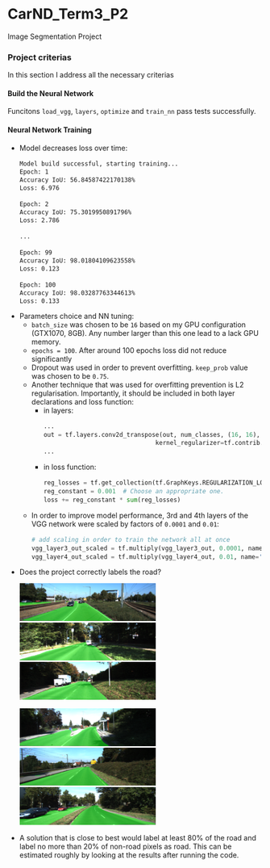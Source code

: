 [image1]: ./pics/1.png
[image2]: ./pics/2.png
[image3]: ./pics/3.png
[image4]: ./pics/4.png
[image5]: ./pics/5.png

# CarND_Term3_P2
Image Segmentation Project

### Project criterias
In this section I address all the necessary criterias

####  Build the Neural Network
Funcitons `load_vgg`, `layers`, `optimize` and `train_nn` pass tests successfully.

#### Neural Network Training
* Model decreases loss over time:
  ```
  Model build successful, starting training...
  Epoch: 1
  Accuracy IoU: 56.84587422170138%
  Loss: 6.976
  
  Epoch: 2
  Accuracy IoU: 75.3019950891796%
  Loss: 2.786
  
  ...
  
  Epoch: 99
  Accuracy IoU: 98.01804109623558%
  Loss: 0.123
  
  Epoch: 100
  Accuracy IoU: 98.03287763344613%
  Loss: 0.133
  ```
* Parameters choice and NN tuning:
  * `batch_size` was chosen to be `16` based on my GPU configuration (GTX1070, 8GB). Any number larger than this one lead to a lack GPU memory.
  * `epochs = 100`. After around 100 epochs loss did not reduce significantly
  * Dropout was used in order to prevent overfitting. `keep_prob` value was chosen to be `0.75`.
  * Another technique that was used for overfitting prevention is L2 regularisation. Importantly, it should be included in both layer declarations and loss function:
    * in layers:
      ```python
      ...
      out = tf.layers.conv2d_transpose(out, num_classes, (16, 16), 8, padding="same", 
                                     kernel_regularizer=tf.contrib.layers.l2_regularizer(0.001))
      ...
      ```
    * in loss function: 
      ```python
      reg_losses = tf.get_collection(tf.GraphKeys.REGULARIZATION_LOSSES)
      reg_constant = 0.001  # Choose an appropriate one.
      loss += reg_constant * sum(reg_losses)
      ```
  * In order to improve model performance, 3rd and 4th layers of the VGG network were scaled by factors of `0.0001` and `0.01`:
    ```python
    # add scaling in order to train the network all at once
    vgg_layer3_out_scaled = tf.multiply(vgg_layer3_out, 0.0001, name='pool3_out_scaled')
    vgg_layer4_out_scaled = tf.multiply(vgg_layer4_out, 0.01, name='pool4_out_scaled')
    ```
* Does the project correctly labels the road?
  <p float="left">
    <img src="/pics/1.png" width="270" />
    <img src="/pics/2.png" width="270" /> 
    <img src="/pics/3.png" width="270" />
  </p>
  <p float="left">
    <img src="/pics/4.png" width="270" />
    <img src="/pics/5.png" width="270" /> 
    <img src="/pics/6.png" width="270" />
  </p>
* A solution that is close to best would label at least 80% of the road and label no more than 20% of non-road pixels as road. 
  This can be estimated roughly by looking at the results after running the code.


